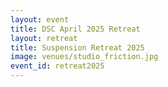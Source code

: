 ```yaml
---
layout: event
title: DSC April 2025 Retreat
layout: retreat
title: Suspension Retreat 2025
image: venues/studio_friction.jpg
event_id: retreat2025
---
```

